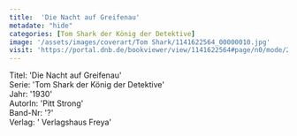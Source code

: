 ```yaml
---
title:  'Die Nacht auf Greifenau'
metadate: "hide"
categories: [Tom Shark der König der Detektive]
image: '/assets/images/coverart/Tom Shark/1141622564_00000010.jpg'
visit: 'https://portal.dnb.de/bookviewer/view/1141622564#page/n0/mode/2up'
---
```

Titel: 'Die Nacht auf Greifenau' <br>
Serie: 'Tom Shark der König der Detektive' <br>
Jahr: '1930' <br>
AutorIn: 'Pitt Strong' <br>
Band-Nr: '?' <br>
Verlag: ' Verlagshaus Freya'